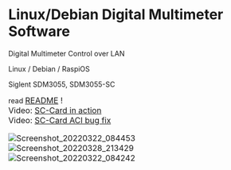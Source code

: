 # Linux/Debian Digital Multimeter Software
Digital Multimeter Control over LAN

Linux / Debian / RaspiOS

Siglent SDM3055, SDM3055-SC<br>

read <font size="3"><a href="https://github.com/martin-bochum/DMM-Siglent-SDM/README" target="_blank" >README</a> !
<br>
Video: <font size="3"><a href="http://martin-bochum.de/Cloud/Siglent-SDM3055-SC.m4v" target="_blank" >SC-Card in action</a>
<br>
Video: <font size="3"><a href="http://martin-bochum.de/Cloud/Siglent-SDM3055-SC-ACI-OK.m4v" target="_blank" >SC-Card ACI bug fix</a>

![Screenshot_20220322_084453](https://user-images.githubusercontent.com/97905711/159431949-ae870127-9292-4f22-bc09-7fb9d73ccfc2.png)
![Screenshot_20220328_213429](https://user-images.githubusercontent.com/97905711/160473485-cad4db08-c3c2-4393-af29-175a2073a146.png)
![Screenshot_20220322_084242](https://user-images.githubusercontent.com/97905711/159431619-f0e3ab93-ed7d-4f83-a1f2-3e453128f8dd.png)
